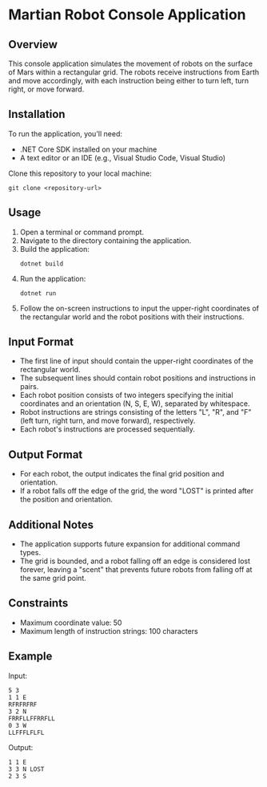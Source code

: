 # Martian Robot Console Application

## Overview
This console application simulates the movement of robots on the surface of Mars within a rectangular grid. The robots receive instructions from Earth and move accordingly, with each instruction being either to turn left, turn right, or move forward.

## Installation
To run the application, you'll need:
- .NET Core SDK installed on your machine
- A text editor or an IDE (e.g., Visual Studio Code, Visual Studio)

Clone this repository to your local machine:
```
git clone <repository-url>
```

## Usage
1. Open a terminal or command prompt.
2. Navigate to the directory containing the application.
3. Build the application:
   ```
   dotnet build
   ```
4. Run the application:
   ```
   dotnet run
   ```
5. Follow the on-screen instructions to input the upper-right coordinates of the rectangular world and the robot positions with their instructions.

## Input Format
- The first line of input should contain the upper-right coordinates of the rectangular world.
- The subsequent lines should contain robot positions and instructions in pairs.
- Each robot position consists of two integers specifying the initial coordinates and an orientation (N, S, E, W), separated by whitespace.
- Robot instructions are strings consisting of the letters "L", "R", and "F" (left turn, right turn, and move forward), respectively.
- Each robot's instructions are processed sequentially.

## Output Format
- For each robot, the output indicates the final grid position and orientation.
- If a robot falls off the edge of the grid, the word "LOST" is printed after the position and orientation.

## Additional Notes
- The application supports future expansion for additional command types.
- The grid is bounded, and a robot falling off an edge is considered lost forever, leaving a "scent" that prevents future robots from falling off at the same grid point.

## Constraints
- Maximum coordinate value: 50
- Maximum length of instruction strings: 100 characters

## Example
Input:
```
5 3
1 1 E
RFRFRFRF
3 2 N
FRRFLLFFRRFLL
0 3 W
LLFFFLFLFL
```

Output:
```
1 1 E
3 3 N LOST
2 3 S
```
